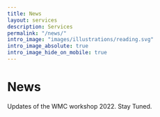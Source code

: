 ```yaml
---
title: News
layout: services
description: Services
permalink: "/news/"
intro_image: "images/illustrations/reading.svg"
intro_image_absolute: true
intro_image_hide_on_mobile: true
---
```


# News

Updates of the WMC workshop 2022. Stay Tuned.
